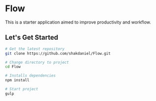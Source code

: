 Flow
===

This is a starter application aimed to improve productivity and workflow.

Let's Get Started
------
```bash
# Get the latest repository
git clone https://github.com/shakdaniel/Flow.git

# Change directory to project
cd Flow

# Installs dependencies
npm install

# Start project
gulp
```
